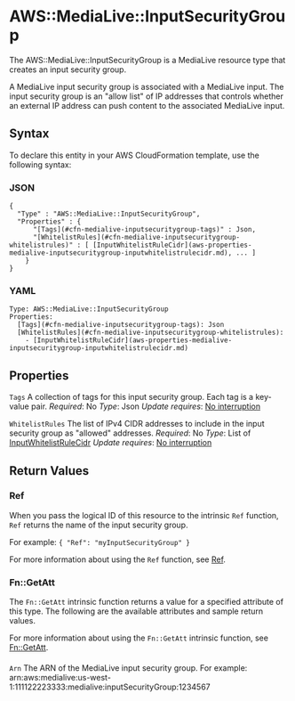 # AWS::MediaLive::InputSecurityGroup<a name="aws-resource-medialive-inputsecuritygroup"></a>

The AWS::MediaLive::InputSecurityGroup is a MediaLive resource type that creates an input security group\.

A MediaLive input security group is associated with a MediaLive input\. The input security group is an "allow list" of IP addresses that controls whether an external IP address can push content to the associated MediaLive input\.

## Syntax<a name="aws-resource-medialive-inputsecuritygroup-syntax"></a>

To declare this entity in your AWS CloudFormation template, use the following syntax:

### JSON<a name="aws-resource-medialive-inputsecuritygroup-syntax.json"></a>

```
{
  "Type" : "AWS::MediaLive::InputSecurityGroup",
  "Properties" : {
      "[Tags](#cfn-medialive-inputsecuritygroup-tags)" : Json,
      "[WhitelistRules](#cfn-medialive-inputsecuritygroup-whitelistrules)" : [ [InputWhitelistRuleCidr](aws-properties-medialive-inputsecuritygroup-inputwhitelistrulecidr.md), ... ]
    }
}
```

### YAML<a name="aws-resource-medialive-inputsecuritygroup-syntax.yaml"></a>

```
Type: AWS::MediaLive::InputSecurityGroup
Properties:
  [Tags](#cfn-medialive-inputsecuritygroup-tags): Json
  [WhitelistRules](#cfn-medialive-inputsecuritygroup-whitelistrules):
    - [InputWhitelistRuleCidr](aws-properties-medialive-inputsecuritygroup-inputwhitelistrulecidr.md)
```

## Properties<a name="aws-resource-medialive-inputsecuritygroup-properties"></a>

`Tags`  <a name="cfn-medialive-inputsecuritygroup-tags"></a>
A collection of tags for this input security group\. Each tag is a key\-value pair\.
*Required*: No
*Type*: Json
*Update requires*: [No interruption](https://docs.aws.amazon.com/AWSCloudFormation/latest/UserGuide/using-cfn-updating-stacks-update-behaviors.html#update-no-interrupt)

`WhitelistRules`  <a name="cfn-medialive-inputsecuritygroup-whitelistrules"></a>
The list of IPv4 CIDR addresses to include in the input security group as "allowed" addresses\.
*Required*: No
*Type*: List of [InputWhitelistRuleCidr](aws-properties-medialive-inputsecuritygroup-inputwhitelistrulecidr.md)
*Update requires*: [No interruption](https://docs.aws.amazon.com/AWSCloudFormation/latest/UserGuide/using-cfn-updating-stacks-update-behaviors.html#update-no-interrupt)

## Return Values<a name="aws-resource-medialive-inputsecuritygroup-return-values"></a>

### Ref<a name="aws-resource-medialive-inputsecuritygroup-return-values-ref"></a>

When you pass the logical ID of this resource to the intrinsic `Ref` function, `Ref` returns the name of the input security group\.

For example: `{ "Ref": "myInputSecurityGroup" }`

For more information about using the `Ref` function, see [Ref](https://docs.aws.amazon.com/AWSCloudFormation/latest/UserGuide/intrinsic-function-reference-ref.html)\.

### Fn::GetAtt<a name="aws-resource-medialive-inputsecuritygroup-return-values-fn--getatt"></a>

The `Fn::GetAtt` intrinsic function returns a value for a specified attribute of this type\. The following are the available attributes and sample return values\.

For more information about using the `Fn::GetAtt` intrinsic function, see [Fn::GetAtt](https://docs.aws.amazon.com/AWSCloudFormation/latest/UserGuide/intrinsic-function-reference-getatt.html)\.

#### <a name="aws-resource-medialive-inputsecuritygroup-return-values-fn--getatt-fn--getatt"></a>

`Arn`  <a name="Arn-fn::getatt"></a>
The ARN of the MediaLive input security group\. For example: arn:aws:medialive:us\-west\-1:111122223333:medialive:inputSecurityGroup:1234567
